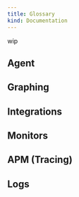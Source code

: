 ```yaml
---
title: Glossary
kind: Documentation
---
```


wip 

## Agent
## Graphing
## Integrations
## Monitors
## APM (Tracing)
## Logs